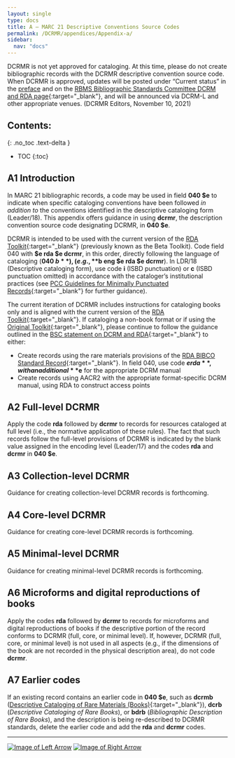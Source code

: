 ```yaml
---
layout: single
type: docs
title: A — MARC 21 Descriptive Conventions Source Codes
permalink: /DCRMR/appendices/Appendix-a/
sidebar:
  nav: "docs"
---
```


DCRMR is not yet approved for cataloging. At this time, please do not create bibliographic records with the DCRMR descriptive convention source code. When DCRMR is approved, updates will be posted under “Current status” in the [preface](/DCRMR/preface/) and on the [RBMS Bibliographic Standards Committee DCRM and RDA page](https://rbms.info/dcrm/rda/){:target="_blank"}, and will be announced via DCRM-L and other appropriate venues. (DCRMR Editors, November 10, 2021)

## Contents:
{: .no_toc .text-delta }

- TOC
{:toc}

## A1 Introduction

In MARC 21 bibliographic records, a code may be used in field **040 $e** to indicate when specific cataloging conventions have been followed *in addition to* the conventions identified in the descriptive cataloging form (Leader/18). This appendix offers guidance in using **dcrmr**, the description convention source code designating DCRMR, in **040 $e**.

DCRMR is intended to be used with the current version of the [RDA Toolkit](https://www.rdatoolkit.org/){:target="_blank"} (previously known as the Beta Toolkit). Code field 040 with **$e rda $e dcrmr**, in this order, directly following the language of cataloging (**040 $b**), (e.g., **$b eng $e rda $e dcrmr**). In LDR/18 (Descriptive cataloging form), use code **i** (ISBD punctuation) or **c** (ISBD punctuation omitted) in accordance with the cataloger’s institutional practices (see [PCC Guidelines for Minimally Punctuated Records](https://www.loc.gov/aba/pcc/documents/PCC-Guidelines-Minimally-Punctuated-MARC-Data.docx){:target="_blank"} for further guidance).

The current iteration of DCRMR includes instructions for cataloging books only and is aligned with the current version of the [RDA Toolkit](https://www.rdatoolkit.org/){:target="_blank"}. If cataloging a non-book format or if using the [Original Toolkit](https://original.rdatoolkit.org/){:target="_blank"}, please continue to follow the guidance outlined in the [BSC statement on DCRM and RDA](https://rbms.info/dcrm/rda/#BSC-statement-on-DCRM-and-RDA){:target="_blank"} to either: 

+ Create records using the rare materials provisions of the [RDA BIBCO Standard Record](http://www.loc.gov/aba/pcc/bibco/documents/PCC-RDA-BSR.pdf){:target="_blank"}. In field 040, use code **$e rda**, with an additional **$e** for the appropriate DCRM manual
+ Create records using AACR2 with the appropriate format-specific DCRM manual, using RDA to construct access points

## A2 Full-level DCRMR 

Apply the code **rda** followed by **dcrmr** to records for resources cataloged at full level (i.e., the normative application of these rules). The fact that such records follow the full-level provisions of DCRMR is indicated by the blank value assigned in the encoding level (Leader/17) and the codes **rda** and **dcrmr** in **040 $e**.

## A3 Collection-level DCRMR

Guidance for creating collection-level DCRMR records is forthcoming. 

## A4 Core-level DCRMR

Guidance for creating core-level DCRMR records is forthcoming.

## A5 Minimal-level DCRMR 

Guidance for creating minimal-level DCRMR records is forthcoming.

## A6 Microforms and digital reproductions of books 

Apply the codes **rda** followed by **dcrmr** to records for microforms and digital reproductions of books if the descriptive portion of the record conforms to DCRMR (full, core, or minimal level). If, however, DCRMR (full, core, or minimal level) is not used in all aspects (e.g., if the dimensions of the book are not recorded in the physical description area), do not code **dcrmr**.

## A7 Earlier codes 

If an existing record contains an earlier code in **040 $e**, such as **dcrmb** ([Descriptive Cataloging of Rare Materials (Books)](https://rbms.info/dcrm/dcrmb/){:target="_blank"}), **dcrb** (*Descriptive Cataloging of Rare Books*), or **bdrb** (*Bibliographic Description of Rare Books*), and the description is being re-described to DCRMR standards, delete the earlier code and add the **rda** and **dcrmr** codes.

---

[![Image of Left Arrow](https://rbms-bsc.github.io/DCRMR/assets/pictures/navigation/Arrow_Left.png "Appendices")](/DCRMR/appendices/) [![Image of Right Arrow](https://rbms-bsc.github.io/DCRMR/assets/pictures/navigation/Arrow_Right.png "B — Collection-level records")](/DCRMR/appendices/Appendix-b/)